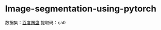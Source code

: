 # Image-segmentation-using-pytorch
数据集：[百度网盘](https://pan.baidu.com/s/1Ou4bsZkCxo6nuJ1T6Mq_HQ)
提取码：rja0 
